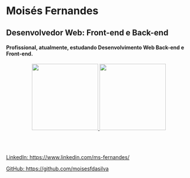 
<div align="left">
  <h1>Moisés Fernandes</h1>
  <h2>Desenvolvedor Web: Front-end e Back-end</h2>
  <h4>Profissional, atualmente, estudando Desenvolvimento Web Back-end e Front-end.</h4>
</div>
<div align="center">
  <a href="https://github.com/moisesfdasilva">
  <img height="180em" src="https://github-readme-stats.vercel.app/api?username=moisesfdasilva&show_icons=true&theme=swift&include_all_commits=true&count_private=true"/>
  <img height="180em" src="https://github-readme-stats.vercel.app/api/top-langs/?username=moisesfdasilva&layout=compact&langs_count=7&theme=swift"/>
</div>

</br></br>
<div align="left">
  <a href="https://www.linkedin.com/in/ms-fernandes">
  <p>LinkedIn: https://www.linkedin.com/ms-fernandes/ <p>
</div>
<div align="left">
  <a href="https://github.com/moisesfdasilva">
  <p>GitHub: https://github.com/moisesfdasilva <p>
</div>

<!--
**moisesfdasilva/moisesfdasilva** is a ✨ _special_ ✨ repository because its `README.md` (this file) appears on your GitHub profile.

Here are some ideas to get you started:

- 🔭 I’m currently working on ...
- 🌱 I’m currently learning ...
- 👯 I’m looking to collaborate on ...
- 🤔 I’m looking for help with ...
- 💬 Ask me about ...
- 📫 How to reach me: ...
- 😄 Pronouns: ...
- ⚡ Fun fact: ...
-->
